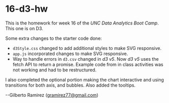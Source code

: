 # 16-d3-hw

This is the homework for week 16 of the *UNC Data Analytics Boot Camp*. This one is on D3.

Some extra changes to the starter code done:
* `d3Style.css` changed to add additional styles to make SVG responsive.
* `app.js` incorporated changes to make SVG responsive.
* Way to handle errors in `d3.csv` changed in *d3 v5*. Now *d3 v5* uses the fetch API to return a promise. Example code from in class activities was not working and had to be restructured.

I also completed the optional portion making the chart interactive and using transitions for both axis, and bubbles. Also added the tooltips.

--Gilberto Ramirez (gramirez77@gmail.com)
